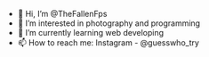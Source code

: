 - 👋 Hi, I’m @TheFallenFps
- 👀 I’m interested in photography and programming
- 🌱 I’m currently learning web developing
- 📫 How to reach me: Instagram - @guesswho_try

<!---
TheFallenFps/TheFallenFps is a ✨ special ✨ repository because its `README.md` (this file) appears on your GitHub profile.
You can click the Preview link to take a look at your changes.
--->
